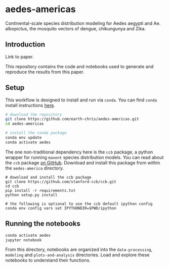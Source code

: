 # aedes-americas

Continental-scale species distribution modeling for Aedes aegypti and Ae. albopictus, the mosquito vectors of dengue, chikungunya and Zika.

## Introduction

Link to paper.

This repository contains the code and notebooks used to generate and reproduce the results from this paper.

## Setup

This workflow is designed to install and run via `conda`. You can find `conda` install instructions [here][home-conda]. 


```bash
# download the repository
git clone https://github.com/earth-chris/aedes-americas.git
cd aedes-americas

# install the conda package
conda env update
conda activate aedes
```

The one non-traditional dependency here is the `ccb` package, a python wrapper for running `maxent` species distribution models. You can read about the `ccb` package [on GitHub][home-ccb]. Download and install this package from within the `aedes-america` directory.

```
# download and install the ccb package
git clone https://github.com/stanford-ccb/ccb.git
cd ccb
pip install -r requirements.txt
python setup.py install

# the following is optional to use the ccb default ipython config
conda env config vars set IPYTHONDIR=$PWD/ipython
```



## Running the notebooks

```bash
conda activate aedes
jupyter notebook
```

From this directory, notebooks are organized into the `data-processing`, `modeling` and `plots-and-analysis` directories. Load and explore these notebooks to understand their functions.


[home-ccb]: https://github.com/stanford-ccb/ccb
[home-conda]: https://docs.conda.io/